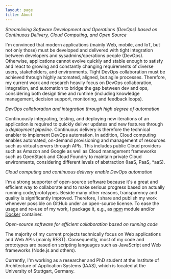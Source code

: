 ```yaml
---
layout: page
title: About
---
```


*Streamlining Software Development and Operations (DevOps) based on Continuous Delivery, Cloud Computing, and Open Source*

I'm convinced that modern applications (mainly Web, mobile, and IoT, but not only those) must be developed and delivered with tight integration between developers and sysadmins/operations people (DevOps). Otherwise, applications cannot evolve quickly and stable enough to satisfy and react to growing and constantly changing requirements of diverse users, stakeholders, and environments. Tight DevOps collaboration must be achieved through highly automated, aligned, but agile processes. Therefore, my current work and research heavily focus on DevOps collaboration, integration, and automation to bridge the gap between dev and ops, considering both design time and runtime (including knowledge management, decision support, monitoring, and feedback loops).

<p class="message" style="font-style: italic;">
  DevOps collaboration and integration through high degree of automation
</p>

Continuously integrating, testing, and deploying new iterations of an application is required to quickly deliver updates and new features through a *deployment pipeline*. Continuous delivery is therefore the technical enabler to implement DevOps automation. In addition, Cloud computing enables automated, on-demand provisioning and management of resources such as virtual servers through APIs. This includes public Cloud providers such as Amazon and Google as well as Cloud management frameworks such as OpenStack and Cloud Foundry to maintain private Cloud environments, considering different levels of abstraction (IaaS, PaaS, *aaS).

<p class="message" style="font-style: italic;">
  Cloud computing and continuous delivery enable DevOps automation
</p>

I'm a strong supporter of open-source software because it's a great and efficient way to collaborate and to make serious progress based on actually running code/prototypes. Beside many other reasons, transparency and quality is significantly improved. Therefore, I share and publish my work whenever possible on GitHub under an open-source license. To ease the usage and re-use of my work, I package it, e.g., as [npm](https://www.npmjs.com) module and/or [Docker](https://www.docker.com) container.

<p class="message" style="font-style: italic;">
  Open-source software for efficient collaboration based on running code
</p>

The majority of my current projects technically focus on Web applications and Web APIs (mainly REST). Consequently, most of my code and prototypes are based on scripting languages such as JavaScript and Web frameworks (Node.js and others).

<!--
## Bio
-->

Currently, I'm working as a researcher and PhD student at the Institute of Architecture of Application Systems (IAAS), which is located at the University of Stuttgart, Germany.

<!-- Opinions expressed are solely my own and do not express the views or opinions of my employer. -->

<!--
> foo
-->
